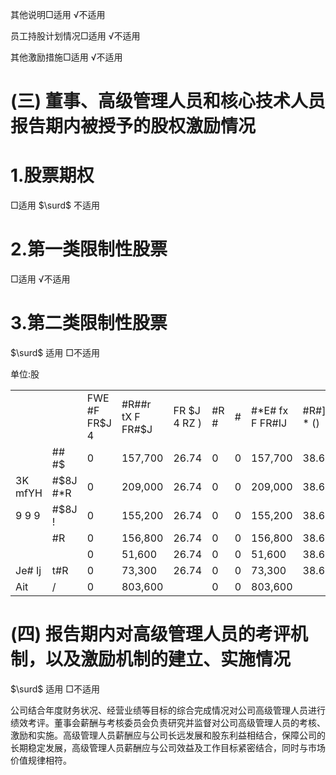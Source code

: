 其他说明□适用 √不适用

员工持股计划情况□适用 √不适用

其他激励措施□适用 √不适用

# (三) 董事、高级管理人员和核心技术人员报告期内被授予的股权激励情况

# 1.股票期权

□适用 $\surd$ 不适用

# 2.第一类限制性股票

□适用 √不适用

# 3.第二类限制性股票

$\surd$ 适用 □不适用

单位:股  

<table><tr><td></td><td></td><td>FWE #F FR$J 4</td><td>#R##r tX F FR#$J</td><td>FR $J 4 RZ )</td><td>#R #</td><td># </td><td>#*E# fx F FR#IJ</td><td>#R#] * ()</td></tr><tr><td></td><td>## #$</td><td>0</td><td>157,700</td><td>26.74</td><td>0</td><td>0</td><td>157,700</td><td>38.67</td></tr><tr><td>3K mfYH</td><td>#$8J #*R</td><td>0</td><td>209,000</td><td>26.74</td><td>0</td><td>0</td><td>209,000</td><td>38.67</td></tr><tr><td>9 9 9</td><td>#$8J !</td><td>0</td><td>155,200</td><td>26.74</td><td>0</td><td>0</td><td>155,200</td><td>38.67</td></tr><tr><td></td><td>#R</td><td>0</td><td>156,800</td><td>26.74</td><td>0</td><td>0</td><td>156,800</td><td>38.67</td></tr><tr><td></td><td></td><td>0</td><td>51,600</td><td>26.74</td><td>0</td><td>0</td><td>51,600</td><td>38.67</td></tr><tr><td>Je# Ij</td><td>t#R</td><td>0</td><td>73,300</td><td>26.74</td><td>0</td><td>0</td><td>73,300</td><td>38.67</td></tr><tr><td>Ait</td><td>/</td><td>0</td><td>803,600</td><td></td><td>0</td><td>0</td><td>803,600</td><td></td></tr></table>

# (四) 报告期内对高级管理人员的考评机制，以及激励机制的建立、实施情况

$\surd$ 适用 □不适用

公司结合年度财务状况、经营业绩等目标的综合完成情况对公司高级管理人员进行绩效考评。董事会薪酬与考核委员会负责研究并监督对公司高级管理人员的考核、激励和实施。高级管理人员薪酬应与公司长远发展和股东利益相结合，保障公司的长期稳定发展，高级管理人员薪酬应与公司效益及工作目标紧密结合，同时与市场价值规律相符。